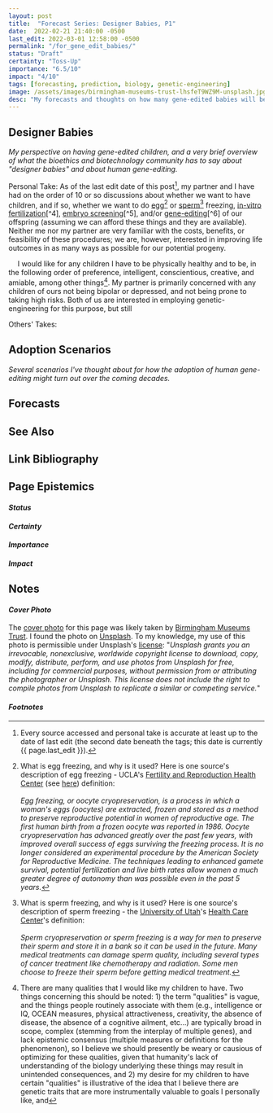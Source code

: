 ```yaml
---
layout: post
title:  "Forecast Series: Designer Babies, P1"
date:  2022-02-21 21:40:00 -0500
last_edit: 2022-03-01 12:58:00 -0500
permalink: "/for_gene_edit_babies/"
status: "Draft"
certainty: "Toss-Up"
importance: "6.5/10"
impact: "4/10"
tags: [forecasting, prediction, biology, genetic-engineering]
image: /assets/images/birmingham-museums-trust-lhsfeT9WZ9M-unsplash.jpg
desc: "My forecasts and thoughts on how many gene-edited babies will be born in the coming decades; this post does not contain detailed background information on gene-editing technology or policy. "
---
```


<!-- Topics and subtopics for FORECAST SERIES
  Designer Babies
  Adoption Scenarios
  Forecasts
  See Also
  Link Bibliography
  Page Epistemics
  Notes -->

## Designer Babies
_My perspective on having gene-edited children, and a very brief overview of what the bioethics and biotechnology community has to say about "designer babies" and about human gene-editing._

Personal Take: As of the last edit date of this post[^1], my partner and I have had on the order of 10 or so discussions about whether we want to have children, and if so, whether we want to do [egg][eggF][^2] or [sperm][wiki_sperm][^3] freezing, [in-vitro fertilization][wiki_IVF][^4], [embryo screening][wiki_emby2][^5], and/or [gene-editing][wiki_geno][^6] of our offspring (assuming we can afford these things and they are available). Neither me nor my partner are very familiar with the costs, benefits, or feasibility of these procedures; we are, however, interested in improving life outcomes in as many ways as possible for our potential progeny.

&emsp; I would like for any children I have to be physically healthy and to be, in the following order of preference, intelligent, conscientious, creative, and amiable, among other things[^7]. My partner is primarily concerned with any children of ours not being bipolar or depressed, and not being prone to taking high risks. Both of us are interested in employing genetic-engineering for this purpose, but still


Others' Takes:

## Adoption Scenarios
_Several scenarios I've thought about for how the adoption of human gene-editing might turn out over the coming decades._

## Forecasts

## See Also

## Link Bibliography


[wiki_geno]: https://en.wikipedia.org/wiki/Genome_editing

[wiki_emby2]: https://en.wikipedia.org/wiki/Embryo_quality

[wiki_IVF]: https://en.wikipedia.org/wiki/In_vitro_fertilisation

[wiki_sperm]: https://en.wikipedia.org/wiki/Semen_cryopreservation

[wiki_egg]: https://en.wikipedia.org/wiki/Oocyte_cryopreservation

[UCLA health]: https://www.uclahealth.org/obgyn/fertility, "UCLA "

[eggF]: https://www.uclahealth.org/obgyn/egg-freezing, "egg freezing"

[WHO_gene]: https://www.who.int/ethics/topics/human-genome-editing/en/

[NHG_poly]: https://www.genome.gov/Health/Genomics-and-Medicine/Polygenic-risk-scores

[wiki_poly]: https://en.wikipedia.org/wiki/Polygenic_score

[penn_emby]: https://www.pennmedicine.org/for-patients-and-visitors/find-a-program-or-service/penn-fertility-care/embryo-screening/treatments-and-procedures

[ivi_emby]: https://ivi-fertility.com/blog/embryo-screening-right-for-me/

[wiki_emby]: https://en.wikipedia.org/wiki/Preimplantation_genetic_diagnosis


[UUtah]: https://healthcare.utah.edu/

[spermF]: https://healthcare.utah.edu/fertility/treatments/fertility-preservation/sperm-freezing/,





<!-- Blockquote unless you already did this -->

## Page Epistemics

#### *Status*

#### *Certainty*

#### *Importance*

#### *Impact*

## Notes

#### *Cover Photo*

The [cover photo](https://unsplash.com/photos/lhsfeT9WZ9M) for this page was likely taken by [Birmingham Museums Trust](https://unsplash.com/@birminghammuseumstrust). I found the photo on [Unsplash](https://unsplash.com/). To my knowledge, my use of this photo is permissible under Unsplash's [license](https://unsplash.com/license): "_Unsplash grants you an irrevocable, nonexclusive, worldwide copyright license to download, copy, modify, distribute, perform, and use photos from Unsplash for free, including for commercial purposes, without permission from or attributing the photographer or Unsplash. This license does not include the right to compile photos from Unsplash to replicate a similar or competing service._"

#### *Footnotes*

[^1]: Every source accessed and personal take is accurate at least up to the date of last edit (the second date beneath the tags; this date is currently {{ page.last_edit }}).

[^2]: What is egg freezing, and why is it used? Here is one source's description of egg freezing - UCLA's [Fertility and Reproduction Health Center][UCLA Health] (see [here][eggF]) definition: <br><br> _Egg freezing, or oocyte cryopreservation, is a process in which a woman's eggs (oocytes) are extracted, frozen and stored as a method to preserve reproductive potential in women of reproductive age. The first human birth from a frozen oocyte was reported in 1986. Oocyte cryopreservation has advanced greatly over the past few years, with improved overall success of eggs surviving the freezing process. It is no longer considered an experimental procedure by the American Society for Reproductive Medicine. The techniques leading to enhanced gamete survival, potential fertilization and live birth rates allow women a much greater degree of autonomy than was possible even in the past 5 years._

[^3]: What is sperm freezing, and why is it used? Here is one source's description of sperm freezing - the [University of Utah][spermF]'s [Health Care Center][UUtah]'s definition: <br><br> _Sperm cryopreservation or sperm freezing is a way for men to preserve their sperm and store it in a bank so it can be used in the future. Many medical treatments can damage sperm quality, including several types of cancer treatment like chemotherapy and radiation. Some men choose to freeze their sperm before getting medical treatment._

[^7]: There are many qualities that I would like my children to have. Two things concerning this should be noted: 1) the term "qualities" is vague, and the things people routinely associate with them (e.g., intelligence or IQ, OCEAN measures, physical attractiveness, creativity, the absence of disease, the absence of a cognitive ailment, etc...) are typically broad in scope, complex (stemming from the interplay of multiple genes), and lack epistemic consensus (multiple measures or definitions for the phenomenon), so I believe we should presently be weary or causious of optimizing for these qualities, given that humanity's lack of understanding of the biology underlying these things may result in unintended consequences, and 2) my desire for my children to have certain "qualities" is illustrative of the idea that I believe there are genetic traits that are more instrumentally valuable to goals I personally like, and
